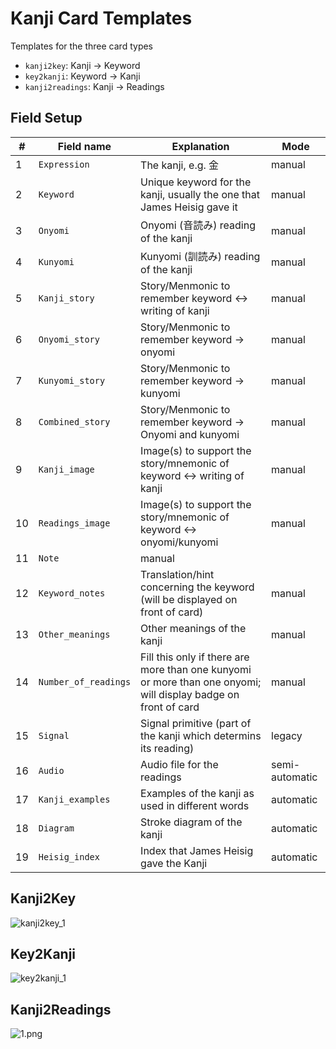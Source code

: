 # Kanji Card Templates

Templates for the three card types

* ```kanji2key```: Kanji → Keyword
* ```key2kanji```: Keyword → Kanji
* ```kanji2readings```: Kanji → Readings

## Field Setup

|#|Field name|Explanation|Mode|
|---|---|---|---|
|1| ```Expression``` |  The kanji, e.g. 金  |  manual | 
|2| ```Keyword``` |  Unique keyword for the kanji, usually the one that James Heisig gave it  |  manual | 
|3| ```Onyomi``` |  Onyomi (音読み) reading of the kanji  |  manual | 
|4| ```Kunyomi``` |  Kunyomi (訓読み) reading of the kanji  |  manual | 
|5| ```Kanji_story``` |  Story/Menmonic to remember keyword ↔ writing of kanji  |  manual | 
|6| ```Onyomi_story``` |  Story/Menmonic to remember keyword → onyomi  |  manual | 
|7| ```Kunyomi_story``` |  Story/Menmonic to remember keyword → kunyomi  |  manual | 
|8| ```Combined_story``` |  Story/Menmonic to remember keyword → Onyomi and kunyomi  |  manual | 
|9| ```Kanji_image``` |  Image(s) to support the story/mnemonic of keyword ↔ writing of kanji  |  manual | 
|10| ```Readings_image``` |  Image(s) to support the story/mnemonic of keyword ↔ onyomi/kunyomi  |  manual | 
|11| ```Note```  |  manual | 
|12| ```Keyword_notes``` |  Translation/hint concerning the keyword (will be displayed on front of card)  |  manual | 
|13| ```Other_meanings``` |  Other meanings of the kanji  |  manual | 
|14| ```Number_of_readings``` |  Fill this only if there are more than one kunyomi or more than one onyomi; will display badge on front of card  |  manual | 
|15| ```Signal``` |  Signal primitive (part of the kanji which determins its reading)  |  legacy | 
|16| ```Audio``` |  Audio file for the readings  |  semi-automatic | 
|17| ```Kanji_examples``` |  Examples of the kanji as used in different words  |  automatic | 
|18| ```Diagram``` |  Stroke diagram of the kanji  |  automatic | 
|19| ```Heisig_index``` |  Index that James Heisig gave the Kanji  |  automatic | 


## Kanji2Key

![kanji2key_1](https://cloud.githubusercontent.com/assets/13602468/24496976/310540ce-153a-11e7-9ecb-5c5a44afda3e.png)

## Key2Kanji

![key2kanji_1](https://cloud.githubusercontent.com/assets/13602468/24496893/f1217126-1539-11e7-8ce8-fe9b620ca914.png)

## Kanji2Readings

![1.png](https://bitbucket.org/repo/8bdzbo/images/2643889851-1.png)